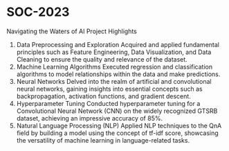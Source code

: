 # SOC-2023

Navigating the Waters of AI
Project Highlights
1. Data Preprocessing and Exploration
Acquired and applied fundamental principles such as Feature Engineering, Data Visualization, and Data Cleaning to ensure the quality and relevance of the dataset.
2. Machine Learning Algorithms
Executed regression and classification algorithms to model relationships within the data and make predictions.
3. Neural Networks
Delved into the realm of artificial and convolutional neural networks, gaining insights into essential concepts such as backpropagation, activation functions, and gradient descent.
4. Hyperparameter Tuning
Conducted hyperparameter tuning for a Convolutional Neural Network (CNN) on the widely recognized GTSRB dataset, achieving an impressive accuracy of 85%.
5. Natural Language Processing (NLP)
Applied NLP techniques to the QnA field by building a model using the concept of tf-idf score, showcasing the versatility of machine learning in language-related tasks.
